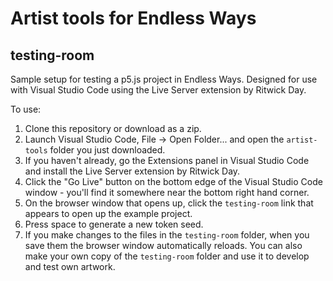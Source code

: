 # Artist tools for Endless Ways

## testing-room
Sample setup for testing a p5.js project in Endless Ways. Designed for use with Visual Studio Code using the Live Server extension by Ritwick Day. 

To use:
1. Clone this repository or download as a zip.
2. Launch Visual Studio Code, File -> Open Folder... and open the `artist-tools` folder you just downloaded.
3. If you haven't already, go the Extensions panel in Visual Studio Code and install the Live Server extension by Ritwick Day.
4. Click the "Go Live" button on the bottom edge of the Visual Studio Code window - you'll find it somewhere near the bottom right hand corner. 
5. On the browser window that opens up, click the `testing-room` link that appears to open up the example project.
6. Press space to generate a new token seed.
7. If you make changes to the files in the `testing-room` folder, when you save them the browser window automatically reloads. You can also make your own copy of the `testing-room` folder and use it to develop and test own artwork. 
